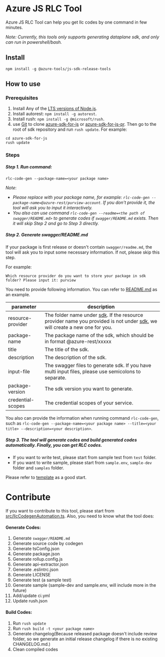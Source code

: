 # Azure JS RLC Tool
Azure JS RLC Tool can help you get llc codes by one command in few minutes.

*Note: Currently, this tools only supports generating dataplane sdk, and only can run in powershell/bash.*

## Install
```shell script
npm install -g @azure-tools/js-sdk-release-tools
```

## How to use

### Prerequisites
1. Install Any of the [LTS versions of Node.js](https://nodejs.org/en/about/releases/).
2. Install autorest: `npm install -g autorest`.
3. Install rush: `npm install -g @microsoft/rush`.
4. use [Git](https://git-scm.com/) to clone [azure-sdk-for-js](https://github.com/Azure/azure-sdk-for-js) or [azure-sdk-for-js-pr](https://github.com/Azure/azure-sdk-for-js-pr). Then go to the root of sdk repository and run `rush update`. For example:
```shell
cd azure-sdk-for-js
rush update
```
### Steps

##### Step 1. Run command:
```
rlc-code-gen --package-name=<your package name>
```
*Note*:
   - *Please replace with your package name, for example: `rlc-code-gen --package-name=@azure-rest/purview-account`. If you don't provide it, the tool will ask you to input it interactively.*
   - *You also can use command `rlc-code-gen --readme=<the path of swagger/README.md>` to generate codes if `swagger/README.md` exists. Then it will skip Step 2 and go to Step 3 directly.*
##### Step 2. Generate swagger/README.md
If your package is first release or doesn't contain `swagger/readme.md`, the tool will ask you to input some necessary information. If not, please skip this step.
   
For example:

```
Which resource provider do you want to store your package in sdk folder? Please input it: purview
```

You need to provide following information. You can refer to [README.md](https://github.com/Azure/azure-sdk-for-js/blob/main/sdk/purview/purview-catalog-rest/swagger/README.md) as an example.

| parameter | description |
| ----- | ---- |
| resource-provider | The folder name under [sdk](https://github.com/Azure/azure-sdk-for-js/tree/main/sdk). If the resource provider name you provided is not under [sdk](https://github.com/Azure/azure-sdk-for-js/tree/main/sdk), we will create a new one for you. |
| package-name | The package name of the sdk, which should be in format @azure-rest/xxxxx |
| title | The title of the sdk. |
| description | The description of the sdk. |
| input-file | The swagger files to generate sdk. If you have multi input files, please use semicolons to separate. |
| package-version | The sdk version you want to generate. |
| credential-scopes | The credential scopes of your service. |

You also can provide the information when running command `rlc-code-gen`, such as `rlc-code-gen --package-name=<your package name> --title=<your title> --description=<your description>`.

##### Step 3. The tool will generate codes and build generated codes automatically. Finally, you can get RLC codes.

   - If you want to write test, please start from sample test from `test` folder.
   - If you want to write sample, please start from `sample.env`, `sample-dev` folder and `samples` folder.

Please refer to [template](https://github.com/Azure/azure-sdk-for-js/tree/main/sdk/template/template) as a good start.

# Contribute
If you want to contribute to this tool, please start from [src/llcCodegenAutomation.ts](src/llcCodegenAutomationCLI.ts).
Also, you need to know what the tool does:

#### Generate Codes:
1. Generate `swagger/README.md`
2. Generate source code by codegen
3. Generate tsConfig.json
4. Generate package.json
5. Generate rollup.config.js
6. Generate api-extractor.json
7. Generate .eslintrc.json
8. Generate LICENSE
9. Generate test (a sample test)
10. Generate sample (sample-dev and sample.env, will include more in the future)
11. Add/update ci.yml
12. Update rush.json
#### Build Codes:
1. Run `rush update`
2. Run `rush build -t <your package name>`
3. Generate changelog(Because released package doesn't include review folder, so we generate an initial release changelog if there is no existing CHANGELOG.md.)
4. Clean compiled codes
